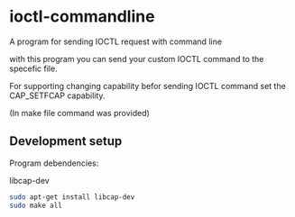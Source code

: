 # ioctl-commandline
A program for sending IOCTL request with command line


with this program you can send your custom IOCTL command to the specefic file.

For supporting changing capability befor sending IOCTL command set the CAP_SETFCAP capability.

(In make file command was provided)


## Development setup

Program debendencies:

libcap-dev

```sh
sudo apt-get install libcap-dev
sudo make all
```

